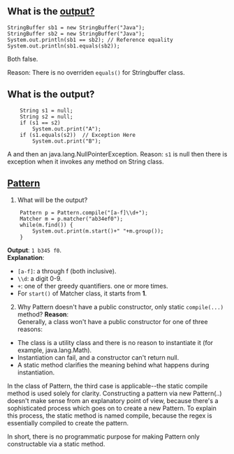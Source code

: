 ## What is the [output?](http://stackoverflow.com/questions/2012305/comparing-stringbuffer-content-with-equals)
```
StringBuffer sb1 = new StringBuffer("Java");
StringBuffer sb2 = new StringBuffer("Java");
System.out.println(sb1 == sb2); // Reference equality
System.out.println(sb1.equals(sb2));
```
Both false. 

Reason: There is no overriden `equals()` for Stringbuffer class. 

## What is the output?
```
	String s1 = null;
	String s2 = null;
	if (s1 == s2)
		System.out.print("A");
	if (s1.equals(s2))	// Exception Here
		System.out.print("B");
   ```
A and then an java.lang.NullPointerException. 
Reason: `s1` is null then there is exception when it invokes any method on String class. 

## [Pattern](https://docs.oracle.com/javase/7/docs/api/java/util/regex/Pattern.html)
1. What will be the output? 
```
	Pattern p = Pattern.compile("[a-f]\\d+");
	Matcher m = p.matcher("ab34ef0");
	while(m.find()) {
		System.out.print(m.start()+" "+m.group());
	}
```
 **Output**: `1 b345 f0`.   
 **Explanation**:   
 * `[a-f]`: a through f (both inclusive). 
 * `\\d`: a digit 0-9. 
 * `+`: one of ther greedy quantifiers. one or more times. 
 * For `start()` of Matcher class, it starts from **1**.   

2. Why Pattern doesn't have a public constructor, only static `compile(...)` method? 
**Reason**:   
Generally, a class won't have a public constructor for one of three reasons:  

 * The class is a utility class and there is no reason to instantiate it (for example, java.lang.Math).  
 * Instantiation can fail, and a constructor can't return null.  
 * A static method clarifies the meaning behind what happens during instantiation.  

In the class of Pattern, the third case is applicable--the static compile method is used solely for clarity. Constructing a pattern via new Pattern(..) doesn't make sense from an explanatory point of view, because there's a sophisticated process which goes on to create a new Pattern. To explain this process, the static method is named compile, because the regex is essentially compiled to create the pattern.  

In short, there is no programmatic purpose for making Pattern only constructable via a static method.  

